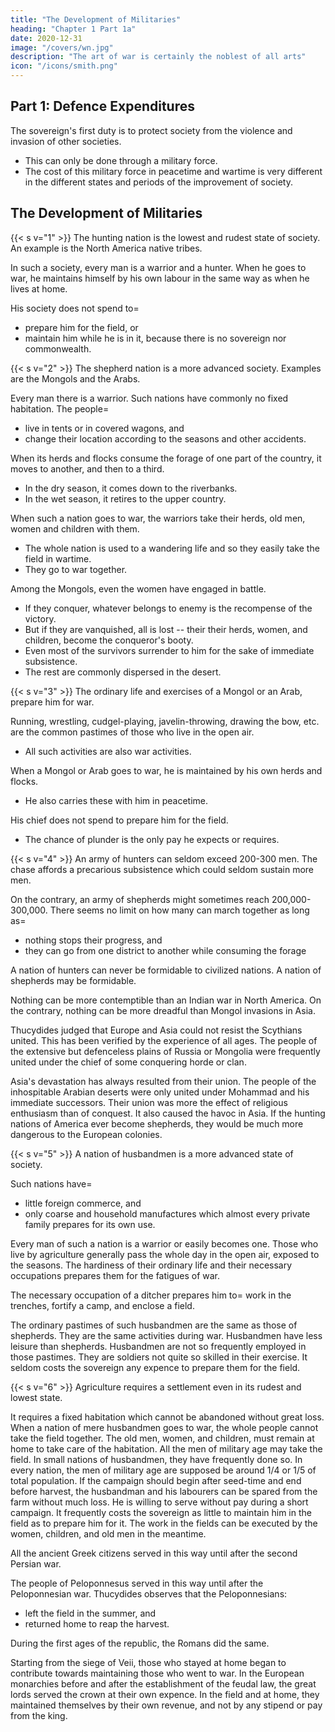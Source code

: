 ```yaml
---
title: "The Development of Militaries"
heading: "Chapter 1 Part 1a"
date: 2020-12-31
image: "/covers/wn.jpg"
description: "The art of war is certainly the noblest of all arts"
icon: "/icons/smith.png"
---
```




## Part 1: Defence Expenditures 

The sovereign's first duty is to protect society from the violence and invasion of other societies.
- This can only be done through a military force.
- The cost of this military force in peacetime and wartime is very different in the different states and periods of the improvement of society.


## The Development of Militaries

{{< s v="1" >}} The hunting nation is the lowest and rudest state of society. An example is the North America native tribes.

In such a society, every man is a warrior and a hunter. When he goes to war, he maintains himself by his own labour in the same way as when he lives at home.

His society does not spend to= 
- prepare him for the field, or
- maintain him while he is in it, because there is no sovereign nor commonwealth.


{{< s v="2" >}} The shepherd nation is a more advanced society. Examples are the Mongols and the Arabs.

Every man there is a warrior. Such nations have commonly no fixed habitation. The people= 
- live in tents or in covered wagons, and
- change their location according to the seasons and other accidents.

When its herds and flocks consume the forage of one part of the country, it moves to another, and then to a third.
- In the dry season, it comes down to the riverbanks.
- In the wet season, it retires to the upper country.

When such a nation goes to war, the warriors take their herds, old men, women and children with them.
- The whole nation is used to a wandering life and so they easily take the field in wartime.
- They go to war together<!--  and everyone does as well as he can -->.

Among the Mongols, even the women have engaged in battle.
- If they conquer, whatever belongs to enemy is the recompense of the victory.
- But if they are vanquished, all is lost -- their their herds, women, and children, become the conqueror's booty.
- Even most of the survivors surrender to him for the sake of immediate subsistence.
- The rest are commonly dispersed in the desert.


{{< s v="3" >}} The ordinary life and exercises of a Mongol or an Arab, prepare him for war.

Running, wrestling, cudgel-playing, javelin-throwing, drawing the bow, etc. are the common pastimes of those who live in the open air.
- All such activities are also war activities.

When a Mongol or Arab goes to war, he is maintained by his own herds and flocks.
- He also carries these with him in peacetime.

His chief does not spend to prepare him for the field.
- The chance of plunder is the only pay he expects or requires.


{{< s v="4" >}} An army of hunters can seldom exceed 200-300 men. The chase affords a precarious subsistence which could seldom sustain more men.

On the contrary, an army of shepherds might sometimes reach 200,000-300,000. There seems no limit on how many can march together as long as= 
- nothing stops their progress, and
- they can go from one district to another while consuming the forage

A nation of hunters can never be formidable to civilized nations. A nation of shepherds may be formidable.

Nothing can be more contemptible than an Indian war in North America.
On the contrary, nothing can be more dreadful than Mongol invasions in Asia.

Thucydides judged that Europe and Asia could not resist the Scythians united.
This has been verified by the experience of all ages.
The people of the extensive but defenceless plains of Russia or Mongolia were frequently united under the chief of some conquering horde or clan.

Asia's devastation has always resulted from their union.
The people of the inhospitable Arabian deserts were only united under Mohammad and his immediate successors.
Their union was more the effect of religious enthusiasm than of conquest.
It also caused the havoc in Asia.
If the hunting nations of America ever become shepherds, they would be much more dangerous to the European colonies.


{{< s v="5" >}} A nation of husbandmen is a more advanced state of society.

Such nations have= 
- little foreign commerce, and
- only coarse and household manufactures which almost every private family prepares for its own use.

Every man of such a nation is a warrior or easily becomes one.
Those who live by agriculture generally pass the whole day in the open air, exposed to the seasons.
The hardiness of their ordinary life and their necessary occupations prepares them for the fatigues of war.

The necessary occupation of a ditcher prepares him to= 
    work in the trenches,
    fortify a camp, and
    enclose a field.

The ordinary pastimes of such husbandmen are the same as those of shepherds.
They are the same activities during war.
Husbandmen have less leisure than shepherds.
Husbandmen are not so frequently employed in those pastimes.
They are soldiers not quite so skilled in their exercise.
It seldom costs the sovereign any expence to prepare them for the field.


{{< s v="6" >}} Agriculture requires a settlement even in its rudest and lowest state.

It requires a fixed habitation which cannot be abandoned without great loss.
When a nation of mere husbandmen goes to war, the whole people cannot take the field together.
The old men, women, and children, must remain at home to take care of the habitation.
All the men of military age may take the field.
In small nations of husbandmen, they have frequently done so.
In every nation, the men of military age are supposed be around 1/4 or 1/5 of total population.
If the campaign should begin after seed-time and end before harvest, the husbandman and his labourers can be spared from the farm without much loss.
He is willing to serve without pay during a short campaign.
It frequently costs the sovereign as little to maintain him in the field as to prepare him for it.
The work in the fields can be executed by the women, children, and old men in the meantime.

All the ancient Greek citizens served in this way until after the second Persian war.

The people of Peloponnesus served in this way until after the Peloponnesian war.
Thucydides observes that the Peloponnesians:
- left the field in the summer, and
- returned home to reap the harvest.

During the first ages of the republic, the Romans did the same.

Starting from the siege of Veii, those who stayed at home began to contribute towards maintaining those who went to war.
In the European monarchies before and after the establishment of the feudal law, the great lords served the crown at their own expence.
In the field and at home, they maintained themselves by their own revenue, and not by any stipend or pay from the king.


